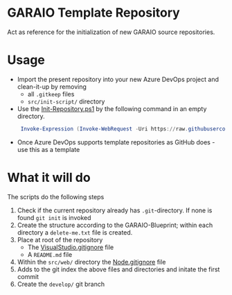 # GARAIO Template Repository
Act as reference for the initialization of new GARAIO source repositories.

# Usage
- Import the present repository into your new Azure DevOps project and clean-it-up by removing
  - all `.gitkeep` files
  - `src/init-script/` directory
- Use the [Init-Repository.ps1](/src/init-script/Init-Repository.ps1) by the following command in an empty directory.
  ```powershell
   Invoke-Expression (Invoke-WebRequest -Uri https://raw.githubusercontent.com/garaio/garaiotemplaterepo/main/src/init-script/Init-Repository.ps1)
  ```
- Once Azure DevOps supports template repositories as GitHub does - use this as a template

# What it will do

The scripts do the following steps

1. Check if the current repository already has `.git`-directory. If none is found `git init` is invoked
1. Create the structure according to the GARAIO-Blueprint; within each directory a `delete-me.txt` file is created.
1. Place at root of the repository
   - The [VisualStudio.gitignore](https://raw.githubusercontent.com/github/gitignore/main/VisualStudio.gitignore) file
   - A `README.md` file
1. Within the `src/web/` directory the [Node.gitignore](https://raw.githubusercontent.com/github/gitignore/main/Node.gitignore) file
1. Adds to the git index the above files and directories and initate the first commit
1. Create the `develop/` git branch
